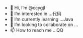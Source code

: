 - 👋 Hi, I’m @ccygjl
- 👀 I’m interested in ...代码
- 🌱 I’m currently learning ...Java
- 💞️ I’m looking to collaborate on ...
- 📫 How to reach me ...QQ

<!---
ccygjl/ccygjl is a ✨ special ✨ repository because its `README.md` (this file) appears on your GitHub profile.
You can click the Preview link to take a look at your changes.
--->
